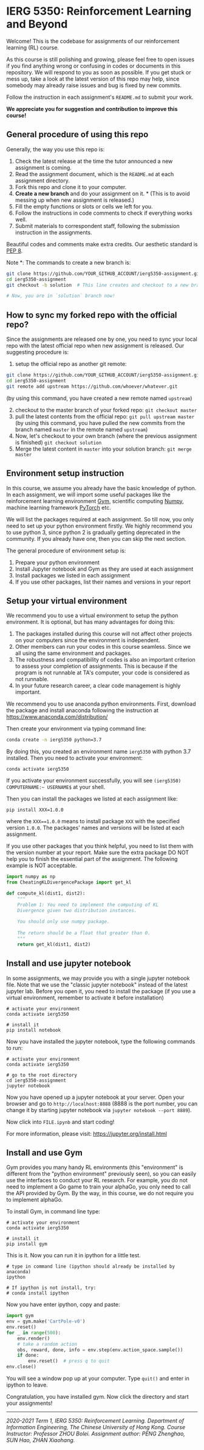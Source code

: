 # IERG 5350: Reinforcement Learning and Beyond

Welcome! This is the codebase for assignments of our reinforcement learning (RL) course. 

As this course is still polishing and growing, please feel free to open issues if you find anything wrong or confusing in codes or documents in this repository. We will respond to you as soon as possible. If you get stuck or mess up, take a look at the latest version of this repo may help, since somebody may already raise issues and bug is fixed by new commits.

Follow the instruction in each assignment's `README.md` to submit your work.

**We appreciate you for suggestion and contribution to improve this course!**



## General procedure of using this repo

Generally, the way you use this repo is:

1. Check the latest release at the time the tutor announced a new assignment is coming.
2. Read the assignment document, which is the `README.md` at each assignment directory.
3. Fork this repo and clone it to your computer.
4. **Create a new branch** and do your assignment on it. \* (This is to avoid messing up when new assignment is released.)
5. Fill the empty functions or slots or cells we left for you.
6. Follow the instructions in code comments to check if everything works well.
7. Submit materials to correspondent staff, following the submission instruction in the assignments.

Beautiful codes and comments make extra credits. Our aesthetic standard is [PEP 8](https://www.python.org/dev/peps/pep-0008/).



Note \*: The commands to create a new branch is:

```bash
git clone https://github.com/YOUR_GITHUB_ACCOUNT/ierg5350-assignment.git
cd ierg5350-assignment
git checkout -b solution  # This line creates and checkout to a new branch named `solution`

# Now, you are in `solution` branch now!
```





## How to sync my forked repo with the official repo?

Since the assignments are released one by one, you need to sync your local repo with the latest official repo when new assignment is released. Our suggesting procedure is:

1. setup the official repo as another git remote: 

```bash
git clone https://github.com/YOUR_GITHUB_ACCOUNT/ierg5350-assignment.git
cd ierg5350-assignment
git remote add upstream https://github.com/whoever/whatever.git
```

 (by using this command, you have created a new remote named `upstream`)

2. checkout to the master branch of your forked repo: `git checkout master`
3. pull the latest contents from the official repo: `git pull upstream master` (by using this command, you have pulled the new commits from the branch named `master` in the remote named `upstream`)
4. Now, let's checkout to your own branch (where the previous assignment is finished) `git checkout solution`
5. Merge the latest content in `master` into your solution branch: `git merge master`



## Environment setup instruction

In this course, we assume you already have the basic knowledge of python. In each assignment, we will import some useful packages like the reinforcement learning environment [Gym](https://gym.openai.com/), scientific computing [Numpy](https://numpy.org/), machine learning framework [PyTorch](https://pytorch.org/) etc.

We will list the packages required at each assignment. So till now, you only need to set up your python environment firstly. We highly recommend you to use python 3, since python 2 is gradually getting deprecated in the community. If you already have one, then you can skip the next section.

The general procedure of environment setup is:

1. Prepare your python environment
2. Install Jupyter notebook and Gym as they are used at each assignment
3. Install packages we listed in each assignment
4. If you use other packages, list their names and versions in your report



## Setup your virtual environment

We recommend you to use a virtual environment to setup the python environment. It is optional, but has many advantages for doing this:

1. The packages installed during this course will not affect other projects on your computers since the environment is independent.
2. Other members can run your codes in this course seamless. Since we all using the same environment and packages.
3. The robustness and compatibility of codes is also an important criterion to assess your completion of assignments. This is because if the program is not runnable at TA's computer, your code is considered as not runnable.
4. In your future research career, a clear code management is highly important.

We recommend you to use anaconda python environments. First, download the package and install anaconda following the instruction at https://www.anaconda.com/distribution/

Then create your environment via typing command line:

```bash
conda create -n ierg5350 python=3.7
```

By doing this, you created an environment name `ierg5350` with python 3.7 installed. Then you need to activate your environment:

```
conda activate ierg5350
```

If you activate your environment successfully, you will see `(ierg5350) COMPUTERNAME:~ USERNAME$` at your shell.

Then you can install the packages we listed at each assignment like:

```
pip install XXX=1.0.0
```

where the `XXX==1.0.0` means to install package `XXX` with the specified version `1.0.0`. The packages' names and versions will be listed at each assignment.

If you use other packages that you think helpful, you need to list them with the version number at your report. Make sure the extra package DO NOT help you to finish the essential part of the assignment. The following example is NOT acceptable.

```python
import numpy as np
from CheatingKLDivergencePackage import get_kl

def compute_kl(dist1, dist2):
    """
    Problem 1: You need to implement the computing of KL
    Divergence given two distribution instances.
    
    You should only use numpy package.
    
    The return should be a float that greater than 0.
    """
    return get_kl(dist1, dist2)
```



## Install and use  jupyter notebook

In some assignments, we may provide you with a single jupyter notebook file. Note that we use the "classic jupyter notebook" instead of the latest jupyter lab. Before you open it, you need to install the package (if you use a virtual environment, remember to activate it before installation)

```
# activate your environment
conda activate ierg5350

# install it
pip install notebook
```

Now you have installed the jupyter notebook, type the following commands to run:

```
# activate your environment
conda activate ierg5350

# go to the root directory
cd ierg5350-assignment
jupyter notebook
```

Now you have opened up a jupyter notebook at your server. Open your browser and go to `http://localhost:8888`  (8888 is the port number, you can change it by starting jupyter notebook via `jupyter notebook --port 8889`).

Now click into `FILE.ipynb` and start coding!

For more information, please visit: https://jupyter.org/install.html



## Install and use Gym

Gym provides you many handy RL environments (this "environment" is different from the "python environment" previously seen), so you can easily use the interfaces to conduct your RL research. For example, you do not need to implement a Go game to train your alphaGo, you only need to call the API provided by Gym. By the way, in this course, we do not require you to implement alphaGo.

To install Gym, in command line type:

```
# activate your environment
conda activate ierg5350

# install it
pip install gym
```

This is it. Now you can run it in ipython for a little test.

```
# type in command line (ipython should already be installed by anaconda)
ipython

# If ipython is not install, try:
# conda install ipython
```

Now you have enter ipython, copy and paste:

```python
import gym
env = gym.make('CartPole-v0')
env.reset()
for _ in range(500):
    env.render()
    # take a random action
    obs, reward, done, info = env.step(env.action_space.sample())
    if done:
        env.reset()  # press q to quit
env.close()
```

You will see a window pop up at your computer. Type `quit()` and enter in ipython to leave. 

Congratulation, you have installed gym. Now click the directory and start your assignments! 



------

*2020-2021 Term 1, IERG 5350: Reinforcement Learning. Department of Information Engineering, The Chinese University of Hong Kong. Course Instructor: Professor ZHOU Bolei. Assignment author: PENG Zhenghao, SUN Hao, ZHAN Xiaohang.*
